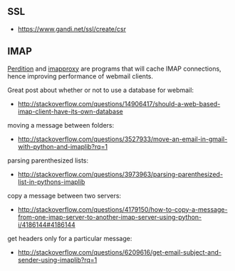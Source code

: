 ## SSL ##

 * https://www.gandi.net/ssl/create/csr

## IMAP ##

[Perdition](http://horms.net/projects/perdition/) and [imapproxy](http://www.imapproxy.org) are programs that will cache IMAP connections, hence improving performance of webmail clients.

Great post about whether or not to use a database for webmail:

 * http://stackoverflow.com/questions/14906417/should-a-web-based-imap-client-have-its-own-database

moving a message between folders:

 * http://stackoverflow.com/questions/3527933/move-an-email-in-gmail-with-python-and-imaplib?rq=1

parsing parenthesized lists:

 * http://stackoverflow.com/questions/3973963/parsing-parenthesized-list-in-pythons-imaplib

 copy a message between two servers:

 * http://stackoverflow.com/questions/4179150/how-to-copy-a-message-from-one-imap-server-to-another-imap-server-using-python-i/4186144#4186144

get headers only for a particular message:

 * http://stackoverflow.com/questions/6209616/get-email-subject-and-sender-using-imaplib?rq=1

